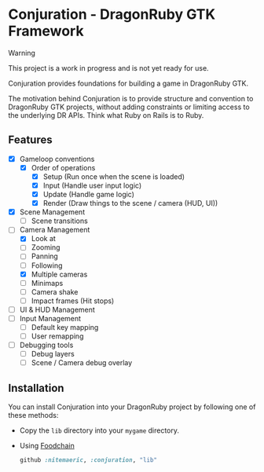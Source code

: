 # Conjuration - DragonRuby GTK Framework

> [!WARNING]
> This project is a work in progress and is not yet ready for use.

Conjuration provides foundations for building a game in DragonRuby GTK.

The motivation behind Conjuration is to provide structure and convention to DragonRuby GTK projects,
without adding constraints or limiting access to the underlying DR APIs. Think what Ruby on Rails is to Ruby.

## Features

- [x] Gameloop conventions
  - [x] Order of operations
    - [x] Setup (Run once when the scene is loaded)
    - [x] Input (Handle user input logic)
    - [x] Update (Handle game logic)
    - [x] Render (Draw things to the scene / camera (HUD, UI))
- [x] Scene Management
  - [ ] Scene transitions
- [ ] Camera Management
  - [x] Look at
  - [ ] Zooming
  - [ ] Panning
  - [ ] Following
  - [x] Multiple cameras
  - [ ] Minimaps
  - [ ] Camera shake
  - [ ] Impact frames (Hit stops)
- [ ] UI & HUD Management
- [ ] Input Management
  - [ ] Default key mapping
  - [ ] User remapping
- [ ] Debugging tools
  - [ ] Debug layers
  - [ ] Scene / Camera debug overlay

## Installation

You can install Conjuration into your DragonRuby project by following one of these methods:

- Copy the `lib` directory into your `mygame` directory.

- Using [Foodchain](https://github.com/pvande/foodchain)

  ```ruby
  github :nitemaeric, :conjuration, "lib"
  ```
